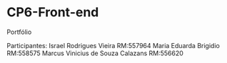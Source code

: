 # CP6-Front-end

Portfólio

Participantes:
Israel Rodrigues Vieira RM:557964
Maria Eduarda Brigidio RM:558575
Marcus Vinicius de Souza Calazans RM:556620

